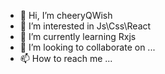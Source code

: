 - 👋 Hi, I’m cheeryQWish
- 👀 I’m interested in Js\Css\React
- 🌱 I’m currently learning Rxjs
- 💞️ I’m looking to collaborate on ...
- 📫 How to reach me ...

<!---
qianghe/qianghe is a ✨ special ✨ repository because its `README.md` (this file) appears on your GitHub profile.
You can click the Preview link to take a look at your changes.
--->
